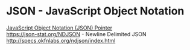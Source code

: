 # JSON - JavaScript Object Notation  



[JavaScript Object Notation (JSON) Pointer](https://tools.ietf.org/html/rfc6901)  
https://json-stat.org/NDJSON - Newline Delimited JSON
http://specs.okfnlabs.org/ndjson/index.html

